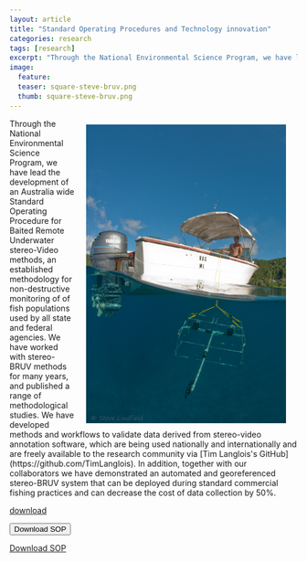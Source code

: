 ```yaml
---
layout: article
title: "Standard Operating Procedures and Technology innovation"
categories: research
tags: [research]
excerpt: "Through the National Environmental Science Program, we have lead the development of an Australia wide Standard Operating Procedure for Baited Remote Underwater stereo-Video methods."
image:
  feature: 
  teaser: square-steve-bruv.png
  thumb: square-steve-bruv.png
---
```

<img src='/images/BRUV_Steve.jpg' align='right' width="350" hspace="20" vspace="10">
Through the National Environmental Science Program, we have lead the development of an Australia wide Standard Operating Procedure for Baited Remote Underwater stereo-Video methods, an established methodology for non-destructive monitoring of of fish populations used by all state and federal agencies. We have worked with stereo-BRUV methods for many years, and published a range of methodological studies. We have developed methods and workflows to validate data derived from stereo-video annotation software, which are being used nationally and internationally and are freely available to the research community via [Tim Langlois's GitHub](https://github.com/TimLanglois). In addition, together with our collaborators we have demonstrated an automated and georeferenced stereo-BRUV system that can be deployed during standard commercial fishing practices and can decrease the cost of data collection by 50%. 

<a href="/files/FieldManuals_NESPMarineHub_Chapter5_BRUV_v1.pdf" download> download
</a>

<button name="button" onclick="https://uwamegfisheries.github.io/files/FieldManuals_NESPMarineHub_Chapter5_BRUV_v1.pdf" download>Download SOP</button>

<a href="/files/FieldManuals_NESPMarineHub_Chapter5_BRUV_v1.pdf" download class="btn btn--info">Download SOP</a>

